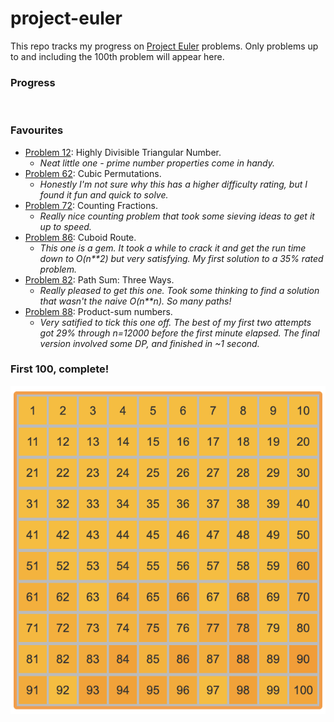 # project-euler

This repo tracks my progress on [Project Euler](https://projecteuler.net/archives) problems. Only problems up to and including the 100th problem will appear here.

### Progress
![<img src="j-at-ch.png">](https://projecteuler.net/profile/j-at-ch.png)

### Favourites
+ [Problem 12](https://projecteuler.net/problem=12): Highly Divisible Triangular Number.
  + *Neat little one - prime number properties come in handy.*
+ [Problem 62](https://projecteuler.net/problem=62): Cubic Permutations.
  + *Honestly I'm not sure why this has a higher difficulty rating, but I found it fun and quick to solve.*
+ [Problem 72](https://projecteuler.net/problem=72): Counting Fractions.
  + *Really nice counting problem that took some sieving ideas to get it up to speed.*
+ [Problem 86](https://projecteuler.net/problem=86): Cuboid Route.
  + *This one is a gem. It took a while to crack it and get the run time down to O(n**2) but very satisfying. 
  My first solution to a 35% rated problem.*
+ [Problem 82](https://projecteuler.net/problem=82): Path Sum: Three Ways.
  + *Really pleased to get this one. Took some thinking to find a solution that wasn't the naive O(n**n).
  So many paths!*
+ [Problem 88](https://projecteuler.net/problem=82): Product-sum numbers.
  + *Very satified to tick this one off. The best of my first two attempts got 29% through n=12000 before the 
  first minute elapsed. The final version involved some DP, and finished in ~1 second.*

### First 100, complete!
![first_100.png](images/first_100.png)
